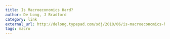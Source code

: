 ```yaml
---
title: Is Macroeconomics Hard?
author: De Long, J Bradford
category: link
external_url: http://delong.typepad.com/sdj/2010/06/is-macroeconomics-hard.html
tags: macro
---
```

